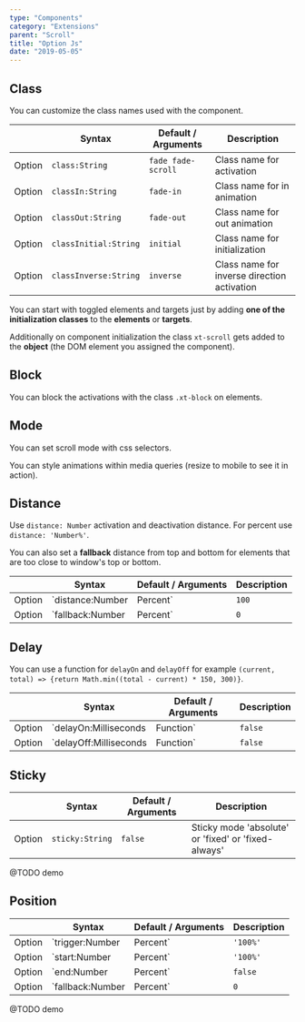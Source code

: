 ```yaml
---
type: "Components"
category: "Extensions"
parent: "Scroll"
title: "Option Js"
date: "2019-05-05"
---
```


## Class

You can customize the class names used with the component.

<div class="table-scroll">

|                         | Syntax                                    | Default / Arguments                       | Description                   |
| ----------------------- | ----------------------------------------- | ----------------------------- | ----------------------------- |
| Option                  | `class:String`                          | `fade fade-scroll`        | Class name for activation            |
| Option                  | `classIn:String`                          | `fade-in`        | Class name for in animation            |
| Option                  | `classOut:String`                          | `fade-out`        | Class name for out animation            |
| Option                  | `classInitial:String`                          | `initial`        | Class name for initialization            |
| Option                  | `classInverse:String`                          | `inverse`        | Class name for inverse direction activation            |

</div>

You can start with toggled elements and targets just by adding **one of the initialization classes** to the **elements** or **targets**.

Additionally on component initialization the class `xt-scroll` gets added to the **object** (the DOM element you assigned the component).

## Block

You can block the activations with the class `.xt-block` on elements.

<demo>
  <div class="gatsby_demo_item toggle" data-iframe="iframe/components/extensions/scroll/block">
  </div>
</demo>

## Mode

You can set scroll mode with css selectors.

<demo>
  <div class="gatsby_demo_item toggle" data-iframe="iframe/components/extensions/scroll/mode-infinite">
  </div>
  <div class="gatsby_demo_item toggle" data-iframe="iframe/components/extensions/scroll/mode-once">
  </div>
  <div class="gatsby_demo_item toggle" data-iframe="iframe/components/extensions/scroll/mode-inside">
  </div>
  <div class="gatsby_demo_item toggle" data-iframe="iframe/components/extensions/scroll/mode-outside">
  </div>
  <div class="gatsby_demo_item toggle" data-iframe="iframe/components/extensions/scroll/mode-outside-once">
  </div>
  <div class="gatsby_demo_item toggle" data-iframe="iframe/components/extensions/scroll/mode-responsive">
    <div class="gatsby_demo_text">
      You can style animations within media queries (resize to mobile to see it in action).
    </div>
  </div>
</demo>

## Distance

Use `distance: Number` activation and deactivation distance. For percent use `distance: 'Number%'`.

You can also set a **fallback** distance from top and bottom for elements that are too close to window's top or bottom.

<div class="table-scroll">

|                         | Syntax                                    | Default / Arguments                       | Description                   |
| ----------------------- | ----------------------------------------- | ----------------------------- | ----------------------------- |
| Option                  | `distance:Number|Percent`                          | `100`        | Activation distance from window's top and bottom            |
| Option                  | `fallback:Number|Percent`                          | `0`        | Fallback distance when too close to the start and end of the page            |

</div>

<demo>
  <div class="gatsby_demo_item toggle" data-iframe="iframe/components/extensions/scroll/distance">
  </div>
</demo>

## Delay

You can use a function for `delayOn` and `delayOff` for example `(current, total) => {return Math.min((total - current) * 150, 300)}`.

<div class="table-scroll">

|                         | Syntax                                    | Default / Arguments                       | Description                   |
| ----------------------- | ----------------------------------------- | ----------------------------- | ----------------------------- |
| Option                  | `delayOn:Milliseconds|Function`                          | `false`        | Activation delay            |
| Option                  | `delayOff:Milliseconds|Function`                          | `false`        | Deactivation delay            |

</div>
<demo>
  <div class="gatsby_demo_item toggle" data-iframe="iframe/components/extensions/scroll/delay">
  </div>
</demo>

## Sticky

<div class="table-scroll">

|                         | Syntax                                    | Default / Arguments                       | Description                   |
| ----------------------- | ----------------------------------------- | ----------------------------- | ----------------------------- |
| Option                  | `sticky:String`                          | `false`        | Sticky mode 'absolute' or 'fixed' or 'fixed-always'            |

</div>

@TODO demo

## Position

<div class="table-scroll">

|                         | Syntax                                    | Default / Arguments                       | Description                   |
| ----------------------- | ----------------------------------------- | ----------------------------- | ----------------------------- |
| Option                  | `trigger:Number|Percent`                          | `'100%'`        | Activation trigger distance viewport's top and bottom            |
| Option                  | `start:Number|Percent`                          | `'100%'`        | Activation start distance viewport's top and bottom           |
| Option                  | `end:Number|Percent`                          | `false`        | Activation end distance viewport's top and bottom            |
| Option                  | `fallback:Number|Percent`                          | `0`        | Fallback distance when too close to the start and end of the page            |

</div>

@TODO demo
